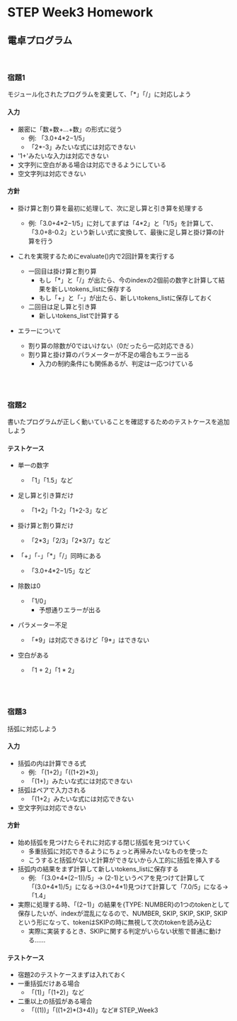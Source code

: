 # STEP Week3 Homework 

## 電卓プログラム

<br>

### 宿題1

モジュール化されたプログラムを変更して、「\*」「/」に対応しよう

#### 入力

- 厳密に「数+数+…+数」の形式に従う
  - 例: 「3.0+4*2−1/5」
  - 「2*-3」みたいな式には対応できない
- '1+'みたいな入力は対応できない
- 文字列に空白がある場合は対応できるようにしている
- 空文字列は対応できない



#### 方針

- 掛け算と割り算を最初に処理して、次に足し算と引き算を処理する
  - 例:「3.0+4\*2−1/5」に対してまずは「4\*2」と「1/5」を計算して、「3.0+8-0.2」という新しい式に変換して、最後に足し算と掛け算の計算を行う

- これを実現するためにevaluate()内で2回計算を実行する
  - 一回目は掛け算と割り算
    - もし「\*」と「/」が出たら、今のindexの2個前の数字と計算して結果を新しいtokens_listに保存する
    - もし「+」と「-」が出たら、新しいtokens_listに保存しておく
  - 二回目は足し算と引き算
    - 新しいtokens_listで計算する

- エラーについて
  - 割り算の除数が0ではいけない（0だったら一応対応できる）
  - 割り算と掛け算のパラメーターが不足の場合もエラー出る
    - 入力の制約条件にも関係あるが、判定は一応つけている



<br>

<br>

### 宿題2

書いたプログラムが正しく動いていることを確認するためのテストケースを追加しよう

#### テストケース

- 単一の数字
  - 「1」「1.5」など
- 足し算と引き算だけ
  - 「1+2」「1-2」「1+2-3」など
- 掛け算と割り算だけ
  - 「2\*3」「2/3」「2\*3/7」など
- 「+」「-」「\*」「/」同時にある
  - 「3.0+4*2−1/5」など
- 除数は0
  - 「1/0」
    - 予想通りエラーが出る
- パラメーター不足
  - 「\*9」は対応できるけど「9\*」はできない

- 空白がある
  - 「1 + 2」「1 \* 2」

<br>

<br>

### 宿題3

括弧に対応しよう

#### 入力

- 括弧の内は計算できる式
  - 例: 「(1+2)」「((1+2)*3)」
  - 「(1+)」みたいな式には対応できない
- 括弧はペアで入力される
  -  「(1+2」みたいな式には対応できない
- 空文字列は対応できない



#### 方針

- 始め括弧を見つけたらそれに対応する閉じ括弧を見つけていく
  - 多重括弧に対応できるようにちょっと再帰みたいなものを使った
  - こうすると括弧がないと計算ができないから人工的に括弧を挿入する
- 括弧内の結果をまず計算して新しいtokens_listに保存する
  - 例: 「(3.0+4\*(2−1))/5」→ (2-1)というペアを見つけて計算して「(3.0+4\*1)/5」になる→(3.0+4\*1)見つけて計算して「7.0/5」になる→「1.4」
- 実際に処理する時、「(2−1)」の結果を{TYPE: NUMBER}の1つのtokenとして保存したいが、indexが混乱になるので、NUMBER, SKIP, SKIP, SKIP, SKIPという形になって、tokenはSKIPの時に無視して次のtokenを読み込む
  - 実際に実装するとき、SKIPに関する判定がいらない状態で普通に動ける……



#### テストケース

- 宿題2のテストケースまずは入れておく
- 一重括弧だけある場合
  - 「(1)」「(1+2)」など
- 二重以上の括弧がある場合
  - 「((1))」「((1+2)\*(3+4))」など# STEP_Week3
